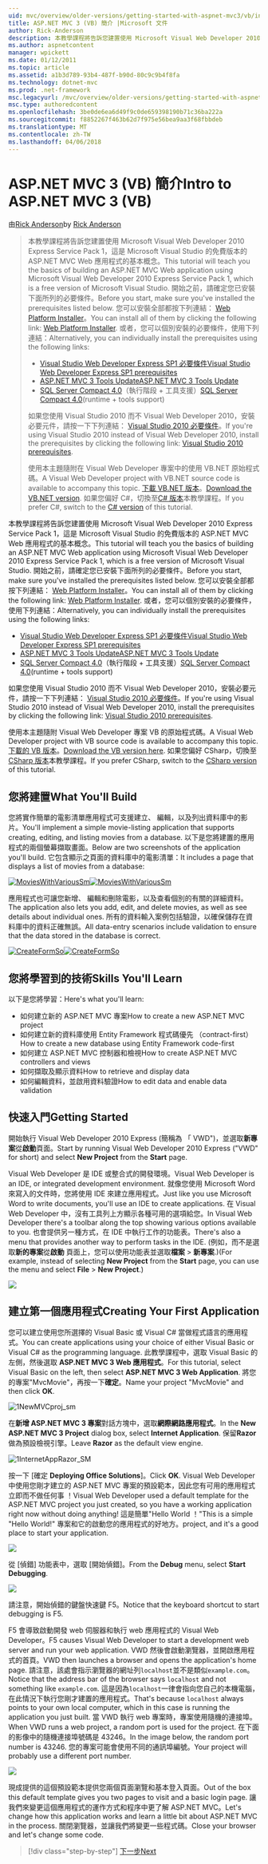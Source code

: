 ```yaml
---
uid: mvc/overview/older-versions/getting-started-with-aspnet-mvc3/vb/intro-to-aspnet-mvc-3
title: ASP.NET MVC 3 (VB) 簡介 |Microsoft 文件
author: Rick-Anderson
description: 本教學課程將告訴您建置使用 Microsoft Visual Web Developer 2010 Express Service Pack 1，也就是 ASP.NET MVC Web 應用程式的基本概念...
ms.author: aspnetcontent
manager: wpickett
ms.date: 01/12/2011
ms.topic: article
ms.assetid: a1b3d789-93b4-487f-b90d-80c9c9b4f8fa
ms.technology: dotnet-mvc
ms.prod: .net-framework
msc.legacyurl: /mvc/overview/older-versions/getting-started-with-aspnet-mvc3/vb/intro-to-aspnet-mvc-3
msc.type: authoredcontent
ms.openlocfilehash: 3be0de6ea6d49f9c0de659398190b71c36ba222a
ms.sourcegitcommit: f8852267f463b62d7f975e56bea9aa3f68fbbdeb
ms.translationtype: MT
ms.contentlocale: zh-TW
ms.lasthandoff: 04/06/2018
---
```

<a name="intro-to-aspnet-mvc-3-vb"></a><span data-ttu-id="3c951-103">ASP.NET MVC 3 (VB) 簡介</span><span class="sxs-lookup"><span data-stu-id="3c951-103">Intro to ASP.NET MVC 3 (VB)</span></span>
====================
<span data-ttu-id="3c951-104">由[Rick Anderson](https://github.com/Rick-Anderson)</span><span class="sxs-lookup"><span data-stu-id="3c951-104">by [Rick Anderson](https://github.com/Rick-Anderson)</span></span>

> <span data-ttu-id="3c951-105">本教學課程將告訴您建置使用 Microsoft Visual Web Developer 2010 Express Service Pack 1，這是 Microsoft Visual Studio 的免費版本的 ASP.NET MVC Web 應用程式的基本概念。</span><span class="sxs-lookup"><span data-stu-id="3c951-105">This tutorial will teach you the basics of building an ASP.NET MVC Web application using Microsoft Visual Web Developer 2010 Express Service Pack 1, which is a free version of Microsoft Visual Studio.</span></span> <span data-ttu-id="3c951-106">開始之前，請確定您已安裝下面所列的必要條件。</span><span class="sxs-lookup"><span data-stu-id="3c951-106">Before you start, make sure you've installed the prerequisites listed below.</span></span> <span data-ttu-id="3c951-107">您可以安裝全部都按下列連結： [Web Platform Installer](https://www.microsoft.com/web/gallery/install.aspx?appid=VWD2010SP1Pack)。</span><span class="sxs-lookup"><span data-stu-id="3c951-107">You can install all of them by clicking the following link: [Web Platform Installer](https://www.microsoft.com/web/gallery/install.aspx?appid=VWD2010SP1Pack).</span></span> <span data-ttu-id="3c951-108">或者，您可以個別安裝的必要條件，使用下列連結：</span><span class="sxs-lookup"><span data-stu-id="3c951-108">Alternatively, you can individually install the prerequisites using the following links:</span></span>
> 
> - [<span data-ttu-id="3c951-109">Visual Studio Web Developer Express SP1 必要條件</span><span class="sxs-lookup"><span data-stu-id="3c951-109">Visual Studio Web Developer Express SP1 prerequisites</span></span>](https://www.microsoft.com/web/gallery/install.aspx?appid=VWD2010SP1Pack)
> - [<span data-ttu-id="3c951-110">ASP.NET MVC 3 Tools Update</span><span class="sxs-lookup"><span data-stu-id="3c951-110">ASP.NET MVC 3 Tools Update</span></span>](https://www.microsoft.com/web/gallery/install.aspx?appsxml=&amp;appid=MVC3)
> - <span data-ttu-id="3c951-111">[SQL Server Compact 4.0](https://www.microsoft.com/web/gallery/install.aspx?appid=SQLCE;SQLCEVSTools_4_0)（執行階段 + 工具支援）</span><span class="sxs-lookup"><span data-stu-id="3c951-111">[SQL Server Compact 4.0](https://www.microsoft.com/web/gallery/install.aspx?appid=SQLCE;SQLCEVSTools_4_0)(runtime + tools support)</span></span>
> 
> <span data-ttu-id="3c951-112">如果您使用 Visual Studio 2010 而不 Visual Web Developer 2010，安裝必要元件，請按一下下列連結： [Visual Studio 2010 必要條件](https://www.microsoft.com/web/gallery/install.aspx?appsxml=&amp;appid=VS2010SP1Pack)。</span><span class="sxs-lookup"><span data-stu-id="3c951-112">If you're using Visual Studio 2010 instead of Visual Web Developer 2010, install the prerequisites by clicking the following link: [Visual Studio 2010 prerequisites](https://www.microsoft.com/web/gallery/install.aspx?appsxml=&amp;appid=VS2010SP1Pack).</span></span>
> 
> <span data-ttu-id="3c951-113">使用本主題隨附在 Visual Web Developer 專案中的使用 VB.NET 原始程式碼。</span><span class="sxs-lookup"><span data-stu-id="3c951-113">A Visual Web Developer project with VB.NET source code is available to accompany this topic.</span></span> <span data-ttu-id="3c951-114">[下載 VB.NET 版本](https://code.msdn.microsoft.com/Introduction-to-MVC-3-10d1b098)。</span><span class="sxs-lookup"><span data-stu-id="3c951-114">[Download the VB.NET version](https://code.msdn.microsoft.com/Introduction-to-MVC-3-10d1b098).</span></span> <span data-ttu-id="3c951-115">如果您偏好 C#，切換至[C# 版本](../cs/intro-to-aspnet-mvc-3.md)本教學課程。</span><span class="sxs-lookup"><span data-stu-id="3c951-115">If you prefer C#, switch to the [C# version](../cs/intro-to-aspnet-mvc-3.md) of this tutorial.</span></span>


<span data-ttu-id="3c951-116">本教學課程將告訴您建置使用 Microsoft Visual Web Developer 2010 Express Service Pack 1，這是 Microsoft Visual Studio 的免費版本的 ASP.NET MVC Web 應用程式的基本概念。</span><span class="sxs-lookup"><span data-stu-id="3c951-116">This tutorial will teach you the basics of building an ASP.NET MVC Web application using Microsoft Visual Web Developer 2010 Express Service Pack 1, which is a free version of Microsoft Visual Studio.</span></span> <span data-ttu-id="3c951-117">開始之前，請確定您已安裝下面所列的必要條件。</span><span class="sxs-lookup"><span data-stu-id="3c951-117">Before you start, make sure you've installed the prerequisites listed below.</span></span> <span data-ttu-id="3c951-118">您可以安裝全部都按下列連結： [Web Platform Installer](https://www.microsoft.com/web/gallery/install.aspx?appid=VWD2010SP1Pack)。</span><span class="sxs-lookup"><span data-stu-id="3c951-118">You can install all of them by clicking the following link: [Web Platform Installer](https://www.microsoft.com/web/gallery/install.aspx?appid=VWD2010SP1Pack).</span></span> <span data-ttu-id="3c951-119">或者，您可以個別安裝的必要條件，使用下列連結：</span><span class="sxs-lookup"><span data-stu-id="3c951-119">Alternatively, you can individually install the prerequisites using the following links:</span></span>

- [<span data-ttu-id="3c951-120">Visual Studio Web Developer Express SP1 必要條件</span><span class="sxs-lookup"><span data-stu-id="3c951-120">Visual Studio Web Developer Express SP1 prerequisites</span></span>](https://www.microsoft.com/web/gallery/install.aspx?appid=VWD2010SP1Pack)
- [<span data-ttu-id="3c951-121">ASP.NET MVC 3 Tools Update</span><span class="sxs-lookup"><span data-stu-id="3c951-121">ASP.NET MVC 3 Tools Update</span></span>](https://www.microsoft.com/web/gallery/install.aspx?appsxml=&amp;appid=MVC3)
- <span data-ttu-id="3c951-122">[SQL Server Compact 4.0](https://www.microsoft.com/web/gallery/install.aspx?appid=SQLCE;SQLCEVSTools_4_0)（執行階段 + 工具支援）</span><span class="sxs-lookup"><span data-stu-id="3c951-122">[SQL Server Compact 4.0](https://www.microsoft.com/web/gallery/install.aspx?appid=SQLCE;SQLCEVSTools_4_0)(runtime + tools support)</span></span>

<span data-ttu-id="3c951-123">如果您使用 Visual Studio 2010 而不 Visual Web Developer 2010，安裝必要元件，請按一下下列連結： [Visual Studio 2010 必要條件](https://www.microsoft.com/web/gallery/install.aspx?appsxml=&amp;appid=VS2010SP1Pack)。</span><span class="sxs-lookup"><span data-stu-id="3c951-123">If you're using Visual Studio 2010 instead of Visual Web Developer 2010, install the prerequisites by clicking the following link: [Visual Studio 2010 prerequisites](https://www.microsoft.com/web/gallery/install.aspx?appsxml=&amp;appid=VS2010SP1Pack).</span></span>

<span data-ttu-id="3c951-124">使用本主題隨附 Visual Web Developer 專案 VB 的原始程式碼。</span><span class="sxs-lookup"><span data-stu-id="3c951-124">A Visual Web Developer project with VB source code is available to accompany this topic.</span></span> <span data-ttu-id="3c951-125">[下載的 VB 版本](https://code.msdn.microsoft.com/Project/Download/FileDownload.aspx?ProjectName=aspnetmvcsamples&amp;DownloadId=14824)。</span><span class="sxs-lookup"><span data-stu-id="3c951-125">[Download the VB version here](https://code.msdn.microsoft.com/Project/Download/FileDownload.aspx?ProjectName=aspnetmvcsamples&amp;DownloadId=14824).</span></span> <span data-ttu-id="3c951-126">如果您偏好 CSharp，切換至[CSharp 版本](../cs/intro-to-aspnet-mvc-3.md)本教學課程。</span><span class="sxs-lookup"><span data-stu-id="3c951-126">If you prefer CSharp, switch to the [CSharp version](../cs/intro-to-aspnet-mvc-3.md) of this tutorial.</span></span>

## <a name="what-youll-build"></a><span data-ttu-id="3c951-127">您將建置</span><span class="sxs-lookup"><span data-stu-id="3c951-127">What You'll Build</span></span>

<span data-ttu-id="3c951-128">您將實作簡單的電影清單應用程式可支援建立、 編輯，以及列出資料庫中的影片。</span><span class="sxs-lookup"><span data-stu-id="3c951-128">You'll implement a simple movie-listing application that supports creating, editing, and listing movies from a database.</span></span> <span data-ttu-id="3c951-129">以下是您將建置的應用程式的兩個螢幕擷取畫面。</span><span class="sxs-lookup"><span data-stu-id="3c951-129">Below are two screenshots of the application you'll build.</span></span> <span data-ttu-id="3c951-130">它包含顯示之頁面的資料庫中的電影清單：</span><span class="sxs-lookup"><span data-stu-id="3c951-130">It includes a page that displays a list of movies from a database:</span></span>

<span data-ttu-id="3c951-131">[![MoviesWithVariousSm](intro-to-aspnet-mvc-3/_static/image2.png)](intro-to-aspnet-mvc-3/_static/image1.png)</span><span class="sxs-lookup"><span data-stu-id="3c951-131">[![MoviesWithVariousSm](intro-to-aspnet-mvc-3/_static/image2.png)](intro-to-aspnet-mvc-3/_static/image1.png)</span></span>

<span data-ttu-id="3c951-132">應用程式也可讓您新增、 編輯和刪除電影，以及查看個別的有關的詳細資料。</span><span class="sxs-lookup"><span data-stu-id="3c951-132">The application also lets you add, edit, and delete movies, as well as see details about individual ones.</span></span> <span data-ttu-id="3c951-133">所有的資料輸入案例包括驗證，以確保儲存在資料庫中的資料正確無誤。</span><span class="sxs-lookup"><span data-stu-id="3c951-133">All data-entry scenarios include validation to ensure that the data stored in the database is correct.</span></span>

<span data-ttu-id="3c951-134">[![CreateFormSo](intro-to-aspnet-mvc-3/_static/image4.png)](intro-to-aspnet-mvc-3/_static/image3.png)</span><span class="sxs-lookup"><span data-stu-id="3c951-134">[![CreateFormSo](intro-to-aspnet-mvc-3/_static/image4.png)](intro-to-aspnet-mvc-3/_static/image3.png)</span></span>

## <a name="skills-youll-learn"></a><span data-ttu-id="3c951-135">您將學習到的技術</span><span class="sxs-lookup"><span data-stu-id="3c951-135">Skills You'll Learn</span></span>

<span data-ttu-id="3c951-136">以下是您將學習：</span><span class="sxs-lookup"><span data-stu-id="3c951-136">Here's what you'll learn:</span></span>

- <span data-ttu-id="3c951-137">如何建立新的 ASP.NET MVC 專案</span><span class="sxs-lookup"><span data-stu-id="3c951-137">How to create a new ASP.NET MVC project</span></span>
- <span data-ttu-id="3c951-138">如何建立新的資料庫使用 Entity Framework 程式碼優先 （contract-first）</span><span class="sxs-lookup"><span data-stu-id="3c951-138">How to create a new database using Entity Framework code-first</span></span>
- <span data-ttu-id="3c951-139">如何建立 ASP.NET MVC 控制器和檢視</span><span class="sxs-lookup"><span data-stu-id="3c951-139">How to create ASP.NET MVC controllers and views</span></span>
- <span data-ttu-id="3c951-140">如何擷取及顯示資料</span><span class="sxs-lookup"><span data-stu-id="3c951-140">How to retrieve and display data</span></span>
- <span data-ttu-id="3c951-141">如何編輯資料，並啟用資料驗證</span><span class="sxs-lookup"><span data-stu-id="3c951-141">How to edit data and enable data validation</span></span>

## <a name="getting-started"></a><span data-ttu-id="3c951-142">快速入門</span><span class="sxs-lookup"><span data-stu-id="3c951-142">Getting Started</span></span>

<span data-ttu-id="3c951-143">開始執行 Visual Web Developer 2010 Express (簡稱為 「 VWD")，並選取**新專案**從**啟動**頁面。</span><span class="sxs-lookup"><span data-stu-id="3c951-143">Start by running Visual Web Developer 2010 Express ("VWD" for short) and select **New Project** from the **Start** page.</span></span>

<span data-ttu-id="3c951-144">Visual Web Developer 是 IDE 或整合式的開發環境。</span><span class="sxs-lookup"><span data-stu-id="3c951-144">Visual Web Developer is an IDE, or integrated development environment.</span></span> <span data-ttu-id="3c951-145">就像您使用 Microsoft Word 來寫入的文件時，您將使用 IDE 來建立應用程式。</span><span class="sxs-lookup"><span data-stu-id="3c951-145">Just like you use Microsoft Word to write documents, you'll use an IDE to create applications.</span></span> <span data-ttu-id="3c951-146">在 Visual Web Developer 中，沒有工具列上方顯示各種可用的選項給您。</span><span class="sxs-lookup"><span data-stu-id="3c951-146">In Visual Web Developer there's a toolbar along the top showing various options available to you.</span></span> <span data-ttu-id="3c951-147">也會提供另一種方式，在 IDE 中執行工作的功能表。</span><span class="sxs-lookup"><span data-stu-id="3c951-147">There's also a menu that provides another way to perform tasks in the IDE.</span></span> <span data-ttu-id="3c951-148">(例如，而不是選取**新的專案**從**啟動** 頁面上，您可以使用功能表並選取**檔案** &gt; **新專案**.)</span><span class="sxs-lookup"><span data-stu-id="3c951-148">(For example, instead of selecting **New Project** from the **Start** page, you can use the menu and select **File** &gt; **New Project**.)</span></span>

[![](intro-to-aspnet-mvc-3/_static/image6.png)](intro-to-aspnet-mvc-3/_static/image5.png)

## <a name="creating-your-first-application"></a><span data-ttu-id="3c951-149">建立第一個應用程式</span><span class="sxs-lookup"><span data-stu-id="3c951-149">Creating Your First Application</span></span>

<span data-ttu-id="3c951-150">您可以建立使用您所選擇的 Visual Basic 或 Visual C# 當做程式語言的應用程式。</span><span class="sxs-lookup"><span data-stu-id="3c951-150">You can create applications using your choice of either Visual Basic or Visual C# as the programming language.</span></span> <span data-ttu-id="3c951-151">此教學課程中，選取 Visual Basic 的左側，然後選取  **ASP.NET MVC 3 Web 應用程式**。</span><span class="sxs-lookup"><span data-stu-id="3c951-151">For this tutorial, select Visual Basic on the left, then select **ASP.NET MVC 3 Web Application**.</span></span> <span data-ttu-id="3c951-152">將您的專案"MvcMovie"，再按一下**確定**。</span><span class="sxs-lookup"><span data-stu-id="3c951-152">Name your project "MvcMovie" and then click **OK**.</span></span>

![1NewMVCproj_sm](intro-to-aspnet-mvc-3/_static/image7.png)

<span data-ttu-id="3c951-154">在**新增 ASP.NET MVC 3 專案**對話方塊中，選取**網際網路應用程式**。</span><span class="sxs-lookup"><span data-stu-id="3c951-154">In the **New ASP.NET MVC 3 Project** dialog box, select **Internet Application**.</span></span> <span data-ttu-id="3c951-155">保留**Razor**做為預設檢視引擎。</span><span class="sxs-lookup"><span data-stu-id="3c951-155">Leave **Razor** as the default view engine.</span></span>

![1InternetAppRazor_SM](intro-to-aspnet-mvc-3/_static/image8.png)

<span data-ttu-id="3c951-157">按一下 [確定 **Deploying Office Solutions**]。</span><span class="sxs-lookup"><span data-stu-id="3c951-157">Click **OK**.</span></span> <span data-ttu-id="3c951-158">Visual Web Developer 中使用您剛才建立的 ASP.NET MVC 專案的預設範本，因此您有可用的應用程式立即而不做任何事 ！</span><span class="sxs-lookup"><span data-stu-id="3c951-158">Visual Web Developer used a default template for the ASP.NET MVC project you just created, so you have a working application right now without doing anything!</span></span> <span data-ttu-id="3c951-159">這是簡單"Hello World ！"</span><span class="sxs-lookup"><span data-stu-id="3c951-159">This is a simple "Hello World!"</span></span> <span data-ttu-id="3c951-160">專案和它的啟動您的應用程式的好地方。</span><span class="sxs-lookup"><span data-stu-id="3c951-160">project, and it's a good place to start your application.</span></span>

[![](intro-to-aspnet-mvc-3/_static/image10.png)](intro-to-aspnet-mvc-3/_static/image9.png)

<span data-ttu-id="3c951-161">從 [偵錯] 功能表中，選取 [開始偵錯]。</span><span class="sxs-lookup"><span data-stu-id="3c951-161">From the **Debug** menu, select **Start Debugging**.</span></span>

![](intro-to-aspnet-mvc-3/_static/image11.png)

<span data-ttu-id="3c951-162">請注意，開始偵錯的鍵盤快速鍵 F5。</span><span class="sxs-lookup"><span data-stu-id="3c951-162">Notice that the keyboard shortcut to start debugging is F5.</span></span>

<span data-ttu-id="3c951-163">F5 會導致啟動開發 web 伺服器和執行 web 應用程式的 Visual Web Developer。</span><span class="sxs-lookup"><span data-stu-id="3c951-163">F5 causes Visual Web Developer to start a development web server and run your web application.</span></span> <span data-ttu-id="3c951-164">VWD 然後會啟動瀏覽器，並開啟應用程式的首頁。</span><span class="sxs-lookup"><span data-stu-id="3c951-164">VWD then launches a browser and opens the application's home page.</span></span> <span data-ttu-id="3c951-165">請注意，該處會指示瀏覽器的網址列`localhost`並不是類似`example.com`。</span><span class="sxs-lookup"><span data-stu-id="3c951-165">Notice that the address bar of the browser says `localhost` and not something like `example.com`.</span></span> <span data-ttu-id="3c951-166">這是因為`localhost`一律會指向您自己的本機電腦，在此情況下執行您剛才建置的應用程式。</span><span class="sxs-lookup"><span data-stu-id="3c951-166">That's because `localhost` always points to your own local computer, which in this case is running the application you just built.</span></span> <span data-ttu-id="3c951-167">當 VWD 執行 web 專案時，專案使用隨機的連接埠。</span><span class="sxs-lookup"><span data-stu-id="3c951-167">When VWD runs a web project, a random port is used for the project.</span></span> <span data-ttu-id="3c951-168">在下面的影像中的隨機連接埠號碼是 43246。</span><span class="sxs-lookup"><span data-stu-id="3c951-168">In the image below, the random port number is 43246.</span></span> <span data-ttu-id="3c951-169">您的專案可能會使用不同的通訊埠編號。</span><span class="sxs-lookup"><span data-stu-id="3c951-169">Your project will probably use a different port number.</span></span>

![](intro-to-aspnet-mvc-3/_static/image12.png)

<span data-ttu-id="3c951-170">現成提供的這個預設範本提供您兩個頁面瀏覽和基本登入頁面。</span><span class="sxs-lookup"><span data-stu-id="3c951-170">Out of the box this default template gives you two pages to visit and a basic login page.</span></span> <span data-ttu-id="3c951-171">讓我們來變更這個應用程式的運作方式和程序中更了解 ASP.NET MVC。</span><span class="sxs-lookup"><span data-stu-id="3c951-171">Let's change how this application works and learn a little bit about ASP.NET MVC in the process.</span></span> <span data-ttu-id="3c951-172">關閉瀏覽器，並讓我們將變更一些程式碼。</span><span class="sxs-lookup"><span data-stu-id="3c951-172">Close your browser and let's change some code.</span></span>

> [!div class="step-by-step"]
> [<span data-ttu-id="3c951-173">下一步</span><span class="sxs-lookup"><span data-stu-id="3c951-173">Next</span></span>](adding-a-controller.md)
